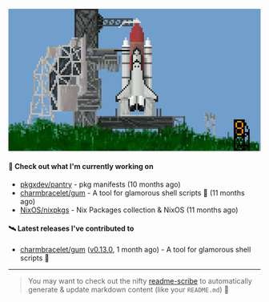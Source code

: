 ![](https://raw.githubusercontent.com/penguwin/penguwin/master/assets/shuttle.gif)

#### 🚀 Check out what I'm currently working on

- [pkgxdev/pantry](https://github.com/pkgxdev/pantry) - pkg manifests (10 months ago)
- [charmbracelet/gum](https://github.com/charmbracelet/gum) - A tool for glamorous shell scripts 🎀 (11 months ago)
- [NixOS/nixpkgs](https://github.com/NixOS/nixpkgs) - Nix Packages collection &amp; NixOS (11 months ago)

#### 🛰️ Latest releases I've contributed to

- [charmbracelet/gum](https://github.com/charmbracelet/gum) ([v0.13.0](https://github.com/charmbracelet/gum/releases/tag/v0.13.0), 1 month ago) - A tool for glamorous shell scripts 🎀

---

> You may want to check out the nifty [readme-scribe](https://github.com/muesli/readme-scribe) to automatically generate & update markdown content (like your `README.md`) 🔭
